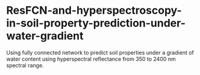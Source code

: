 # ResFCN-and-hyperspectroscopy-in-soil-property-prediction-under-water-gradient
Using fully connected network to predict soil properties under a gradient of water content using hyperspectral reflectance from 350 to 2400 nm spectral range.
